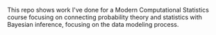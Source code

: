 This repo shows work I've done for a Modern Computational Statistics course focusing on connecting probability theory and statistics with Bayesian
inference, focusing on the data modeling process. 

